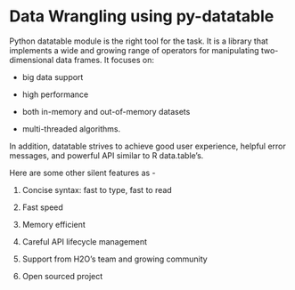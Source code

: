Data Wrangling using py-datatable
============================

Python datatable module is the right tool for the task. It is a library that implements a wide and growing range of operators for manipulating two-dimensional data frames. It focuses on: 

- big data support

- high performance

- both in-memory and out-of-memory datasets

- multi-threaded algorithms. 

In addition, datatable strives to achieve good user experience, helpful error messages, and powerful API similar to R data.table’s.

Here are some other silent features as - 

1. Concise syntax: fast to type, fast to read

2. Fast speed

3. Memory efficient

4. Careful API lifecycle management

5. Support from H2O’s team and growing community

6. Open sourced project



